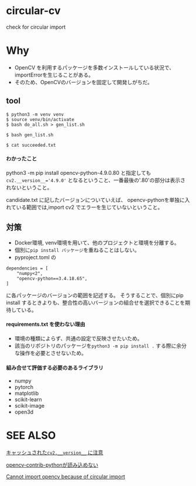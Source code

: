 # circular-cv
check for circular import 

# Why
- OpenCV を利用するパッケージを多数インストールしている状況で、 importErrorを生じることがある。
- そのため、OpenCVのバージョンを固定して開発しがちだ。

## tool
```commandline
$ python3 -m venv venv
$ source venv/bin/activate
$ bash do_all.sh > gen_list.sh

$ bash gen_list.sh

$ cat succeeded.txt
```

#### わかったこと
python3 -m pip install opencv-python-4.9.0.80
と指定しても
`cv2.__version__='4.9.0'`
となるということ、一番最後の'.80'の部分は表示されないということ。

candidate.txt に記したバージョンについていえば、
opencv-pythonを単独に入れている範囲では,import cv2 でエラーを生じていないということ。


## 対策
- Docker環境, venv環境を用いて、他のプロジェクトと環境を分離する。
- 個別に`pip install パッケージ`を重ねることはしない。
- pyproject.toml の
```commandline
dependencies = [
    "numpy<2",
    "opencv-python==3.4.18.65",
]

```
に各パッケージのバージョンの範囲を記述する。
そうすることで、個別にpip install するときよりも、整合性の高いバージョンの組合せを選択できることを期待している。


#### requirements.txt を使わない理由
- 環境の種類によらず、共通の設定で反映させたいため。
- 該当のリポジトリのパッケージを`python3 -m pip install .` する際に余分な操作を必要とさせないため。

#### 組み合せて評価する必要のあるライブラリ
- numpy
- pytorch
- matplotlib
- scikit-learn
- scikit-image
- open3d


# SEE ALSO
[キャッシュされた`cv2.__version__` に注意](https://qiita.com/nonbiri15/items/239108e63337bafb8737)

[opencv-contrib-pythonが読み込めない](https://qiita.com/Yamakawa0032/items/306acee5532330010b34)

[Cannot import opencv because of circular import](https://stackoverflow.com/questions/72732256/cannot-import-opencv-because-of-circular-import)
